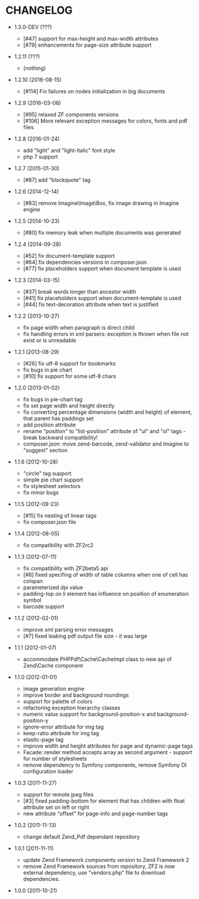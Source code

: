 CHANGELOG
=========

* 1.3.0-DEV (???)

  * [#47] support for max-height and max-width attributes
  * [#79] enhancements for page-size attribute support

* 1.2.11 (???)

  * (nothing)

* 1.2.10 (2016-08-15)

  * [#114] Fix failures on nodes initialization in big documents

* 1.2.9 (2016-03-06)

  * [#95] relaxed ZF components versions
  * [#106] More relevant exception messages for colors, fonts and pdf files

* 1.2.8 (2016-01-24)

  * add "light" and "light-italic" font style
  * php 7 support

* 1.2.7 (2015-01-30)

  * [#87] add "blockquote" tag

* 1.2.6 (2014-12-14)

  * [#83] remove Imagine\Image\Box, fix image drawing in Imagine engine

* 1.2.5 (2014-10-23)

  * [#80] fix memory leak when multiple documents was generated

* 1.2.4 (2014-09-28)

  * [#52] fix document-template support
  * [#64] fix dependencies versions in composer.json
  * [#77] fix placeholders support when document template is used

* 1.2.3 (2014-03-15)

  * [#37] break words longer than ancestor width
  * [#41] fix placeholders support when document-template is used
  * [#44] fix text-decoration attribute when text is justified

* 1.2.2 (2013-10-27)

  * fix page width when paragraph is direct child
  * fix handling errors in xml parsers: exception is thrown when file not exist or is unreadable
  
* 1.2.1 (2013-08-29)
  
  * [#26] fix utf-8 support for bookmarks
  * fix bugs in pie chart
  * [#10] fix support for some utf-8 chars

* 1.2.0 (2013-01-02)

  * fix bugs in pie-chart tag
  * fix set page width and height directly
  * fix converting percentage dimensions (width and height) of element, that parent has paddings set
  * add position attribute
  * rename "position" to "list-position" attribute of "ul" and "ol" tags - break backward compatibility!
  * composer.json: move zend-barcode, zend-validator and Imagine to "suggest" section

* 1.1.6 (2012-10-28)

  * "circle" tag support
  * simple pie chart support
  * fix stylesheet selectors
  * fix minor bugs

* 1.1.5 (2012-09-23)

  * [#15] fix nesting of linear tags
  * fix composer.json file

* 1.1.4 (2012-08-05)

  * fix compatibility with ZF2rc2

* 1.1.3 (2012-07-11)

  * fix compatibility with ZF2beta5 api
  * [#8] fixed specifing of width of table columns when one of cell has colspan
  * parameterized dpi value
  * padding-top on li element has influence on position of enumeration symbol
  * barcode support

* 1.1.2 (2012-02-01)

  * improve xml parsing error messages
  * [#7] fixed leaking pdf output file size - it was large

* 1.1.1 (2012-01-07)

  * accommodate PHPPdf\Cache\CacheImpl class to new api of Zend\Cache component

* 1.1.0 (2012-01-01)

  * image generation engine
  * improve border and background roundings
  * support for palette of colors
  * refactoring exception hierarchy classes
  * numeric value support for background-position-x and background-position-y
  * ignore-error attribute for img tag
  * keep-ratio attribute for img tag
  * elastic-page tag
  * improve width and height attributes for page and dynamic-page tags
  * Facade::render method accepts array as second argument - support for number of stylesheets
  * remove dependency to Symfony components, remove Symfony DI configuration loader

* 1.0.3 (2011-11-27)

  * support for remote jpeg files
  * [#3] fixed padding-bottom for element that has children with float attribute set on left or right
  * new attribute "offset" for page-info and page-number tags

* 1.0.2 (2011-11-13)

  * change default Zend_Pdf dependant repository

* 1.0.1 (2011-11-11)

  * update Zend Framework components version to Zend Framework 2
  * remove Zend Framework sources from repository, ZF2 is now external dependency, use "vendors.php" file to download dependencies.

* 1.0.0 (2011-10-21)